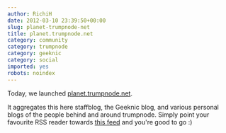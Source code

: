 ```yaml
---
author: RichiH
date: 2012-03-10 23:39:50+00:00
slug: planet-trumpnode-net
title: planet.trumpnode.net
category: community
category: trumpnode
category: geeknic
category: social
imported: yes
robots: noindex
---
```

Today, we launched [planet.trumpnode.net](http://planet.trumpnode.net).

It aggregates this here staffblog, the Geeknic blog, and various personal blogs of the people behind and around trumpnode. Simply point your favourite RSS reader towards [this feed](http://planet.trumpnode.net/atom.xml) and you're good to go :)
